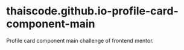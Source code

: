 # thaiscode.github.io-profile-card-component-main
Profile card component main challenge of frontend mentor.
